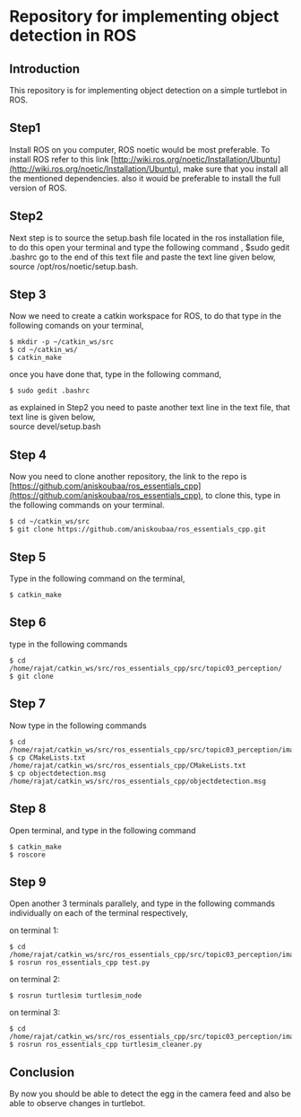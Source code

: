 # Repository for implementing object detection in ROS 
## Introduction
This repository is for implementing object detection on a simple turtlebot in ROS.

## Step1

Install ROS on you computer, ROS noetic would be most preferable. To install ROS refer to this link [http://wiki.ros.org/noetic/Installation/Ubuntu](http://wiki.ros.org/noetic/Installation/Ubuntu), make sure that you install all the mentioned dependencies. also it wouid be preferable to install the full version of ROS.

## Step2

Next step is to source the setup.bash file located in the ros installation file, to do this open your terminal and type the following command ,
$sudo gedit .bashrc
go to the end of this text file and paste the text line given below, 
source /opt/ros/noetic/setup.bash.

## Step 3 
Now we need to create a catkin workspace for ROS, to do that type in the following comands on your terminal,
```
$ mkdir -p ~/catkin_ws/src
$ cd ~/catkin_ws/
$ catkin_make
```
once you have done that, type in the following command,
```
$ sudo gedit .bashrc 
```
as explained in Step2 you need to paste another text line in the text file, that text line is given below,   
source devel/setup.bash

## Step 4 
Now you need to clone another repository, the link to the repo is [https://github.com/aniskoubaa/ros_essentials_cpp](https://github.com/aniskoubaa/ros_essentials_cpp), to clone this, type in the following commands on your terminal.
```
$ cd ~/catkin_ws/src
$ git clone https://github.com/aniskoubaa/ros_essentials_cpp.git
```
## Step 5 
Type in the following command on the terminal, 
```
$ catkin_make
```
## Step 6 
type in the following commands
```
$ cd /home/rajat/catkin_ws/src/ros_essentials_cpp/src/topic03_perception/
$ git clone 
```
## Step 7 
Now type in the following commands
```
$ cd /home/rajat/catkin_ws/src/ros_essentials_cpp/src/topic03_perception/image_detection
$ cp CMakeLists.txt /home/rajat/catkin_ws/src/ros_essentials_cpp/CMakeLists.txt
$ cp objectdetection.msg /home/rajat/catkin_ws/src/ros_essentials_cpp/objectdetection.msg
```
## Step 8 
Open terminal, and type in the following command
```
$ catkin_make
$ roscore
```
## Step 9
Open another 3 terminals parallely, and type in the following commands individually on each of the terminal respectively,
 
 on terminal 1:
 ```
$ cd /home/rajat/catkin_ws/src/ros_essentials_cpp/src/topic03_perception/image_detection
$ rosrun ros_essentials_cpp test.py
```
 on terminal 2:
 ```
$ rosrun turtlesim turtlesim_node
```
 on terminal 3:
 ```
 $ cd /home/rajat/catkin_ws/src/ros_essentials_cpp/src/topic03_perception/image_detection
 $ rosrun ros_essentials_cpp turtlesim_cleaner.py 
 ```
 ## Conclusion
 By now you should be able to detect the egg in the camera feed and also be able to observe changes in turtlebot.
 
